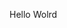 Hello Wolrd



















































































































































































































































































































































































































































































































































































































































































































































































































































































































































































































































































































































































































































































































































































































































































































































































































































































































































































































































































































































































































































































































































































































































































































































































































































